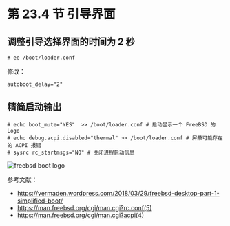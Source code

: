 # 第 23.4 节 引导界面

## 调整引导选择界面的时间为 2 秒

```shell
# ee /boot/loader.conf
```

修改：

```shell
autoboot_delay="2"
```
## 精简启动输出

```shell
# echo boot_mute="YES"  >> /boot/loader.conf # 启动显示一个 FreeBSD 的 Logo
# echo debug.acpi.disabled="thermal" >> /boot/loader.conf # 屏蔽可能存在的 ACPI 报错
# sysrc rc_startmsgs="NO" # 关闭进程启动信息
```

![freebsd boot logo](../.gitbook/assets/bootlogo.png)

参考文献：

- <https://vermaden.wordpress.com/2018/03/29/freebsd-desktop-part-1-simplified-boot/>
- <https://man.freebsd.org/cgi/man.cgi?rc.conf(5)>
- <https://man.freebsd.org/cgi/man.cgi?acpi(4)>

